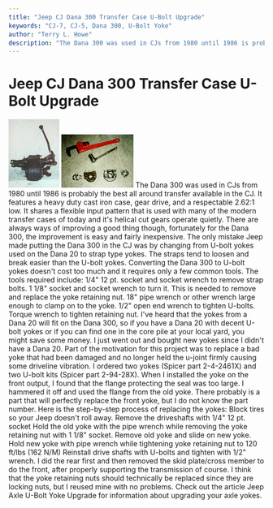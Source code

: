```yaml
---
title: "Jeep CJ Dana 300 Transfer Case U-Bolt Upgrade"
keywords: "CJ-7, CJ-5, Dana 300, U-Bolt Yoke"
author: "Terry L. Howe"
description: "The Dana 300 was used in CJs from 1980 until 1986 is probably the best all around transfer available in the CJ, the only improvement worth considering for it is upgrading to U-bolt yokes"
---
```

# Jeep CJ Dana 300 Transfer Case U-Bolt Upgrade
[![D300 side](/xfer/d300sT.jpg)](/xfer/d300s.jpg)
[![D300 yoke tools](/xfer/d300yok2.jpg)](/xfer/d300yok2.jpg)
The Dana 300 was used in CJs from 1980 until
1986 is probably the best all around transfer available in
the CJ.
It features a heavy duty cast iron case, gear drive,
and a respectable 2.62:1 low.
It shares a flexible input pattern
that is used with many of the modern transfer cases of today and
it's helical cut gears operate quietly.
There are always ways
of improving a good thing though, fortunately for the Dana 300,
the improvement is easy and fairly inexpensive.
The only mistake Jeep made putting the Dana 300 in the CJ was
by changing from U-bolt yokes used on the Dana 20 to strap type
yokes.
The straps tend to loosen and break easier than the
U-bolt yokes.
Converting the Dana 300 to U-bolt yokes doesn't
cost too much and it requires only a few common tools.
The tools
required include:
1/4" 12 pt.
socket and socket wrench to remove strap bolts.
1 1/8" socket and socket wrench to turn it.
This is needed to remove
and replace the yoke retaining nut.
18" pipe wrench or other wrench large enough to clamp on to the yoke.
1/2" open end wrench to tighten U-bolts.
Torque wrench to tighten retaining nut.
I've heard that the yokes from a Dana 20 will fit on the Dana 300,
so if you have a Dana 20 with decent U-bolt yokes or if you can find
one in the core pile at your local yard, you might save some money.
I just went out and bought new yokes since I didn't have a Dana 20.
Part of the motivation for this project was to replace a bad yoke
that had been damaged and no longer held the u-joint firmly causing
some driveline vibration.
I ordered two yokes (Spicer part 2-4-2461X)
and two U-bolt kits (Spicer part 2-94-28X).
When I installed the
yoke on the front output, I found that the flange protecting the
seal was too large.
I hammered it off and used the flange from the
old yoke.
There probably is a part that will perfectly replace
the front yoke, but I do not know the part number.
Here is the step-by-step process of replacing the yokes:
Block tires so your Jeep doesn't roll away.
Remove the driveshafts with 1/4" 12 pt.
socket
Hold the old yoke with the pipe wrench while removing the yoke retaining nut
with 1 1/8" socket.
Remove old yoke and slide on new yoke.
Hold new yoke with pipe wrench while tightening yoke retaining nut to 120
ft/lbs (162 N/M)
Reinstall drive shafts with U-bolts and tighten with 1/2" wrench.
I did the rear first and then removed the skid plate/cross member to
do the front, after properly supporting the transmission of course.
I think that the yoke retaining nuts should technically be replaced
since they are locking nuts, but I reused mine with no problems.
Check out the article
Jeep Axle
U-Bolt Yoke Upgrade for information about upgrading
your axle yokes.
